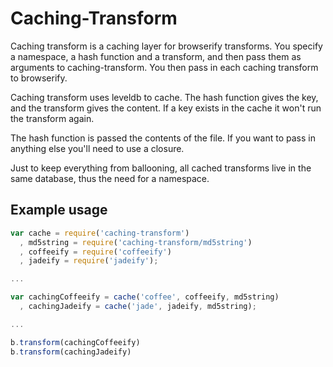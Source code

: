 Caching-Transform
=================

Caching transform is a caching layer for browserify transforms. You specify a namespace, a hash function and a transform, and then pass them as arguments to caching-transform. You then pass in each caching transform to browserify.

Caching transform uses leveldb to cache. The hash function gives the key, and the transform gives the content. If a key exists in the cache it won't run the transform again.

The hash function is passed the contents of the file. If you want to pass in anything else you'll need to use a closure.

Just to keep everything from ballooning, all cached transforms live in the same database, thus the need for a namespace.

Example usage
-------------

``` JavaScript
var cache = require('caching-transform')
  , md5string = require('caching-transform/md5string')
  , coffeeify = require('coffeeify')
  , jadeify = require('jadeify');

...

var cachingCoffeeify = cache('coffee', coffeeify, md5string)
  , cachingJadeify = cache('jade', jadeify, md5string);

...

b.transform(cachingCoffeeify)
b.transform(cachingJadeify)
```